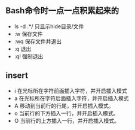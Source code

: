 Bash命令时一点一点积累起来的
------------------------
+ ls -d .*/ 只显示hide目录/文件
+ :w 保存文件
+ :wq 保存文件并退出
+ :q 退出
+ :q! 强制退出

## insert
+ i 在光标所在字符前面插入字符，并开启插入模式
+ a 在光标所在字符后面插入字符，并开启插入模式
+ A 移动到当前行的行尾，并开启插入模式。
+ o 当前行的下方插入一行，并开启插入模式。
+ O 当前行的上方插入一行，并开启插入模式。